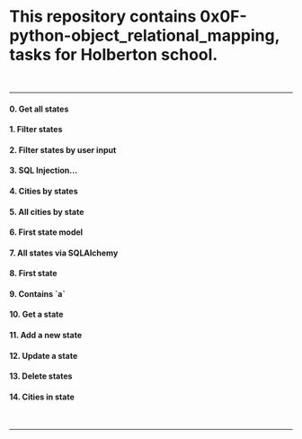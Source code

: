 <h1>This repository contains 0x0F-python-object_relational_mapping, tasks for Holberton school.</h1>
<br>
<hr>
<h4>0. Get all states</h4>
<h4>1. Filter states</h4>
<h4>2. Filter states by user input</h4>
<h4>3. SQL Injection...</h4>
<h4>4. Cities by states</h4>
<h4>5. All cities by state</h4>
<h4>6. First state model</h4>
<h4>7. All states via SQLAlchemy</h4>
<h4>8. First state</h4>
<h4>9. Contains `a`</h4>
<h4>10. Get a state</h4>
<h4>11. Add a new state</h4>
<h4>12. Update a state</h4>
<h4>13. Delete states</h4>
<h4>14. Cities in state</h4>
<br>
<hr>
